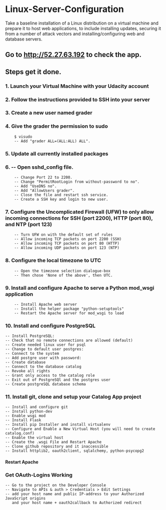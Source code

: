 # Linux-Server-Configuration

Take a baseline installation of a Linux distribution on a virtual machine
and prepare it to host web applications, to include installing updates,
securing it from a number of attack vectors and installing/configuring web and database servers.

##  Go to http://52.27.63.192 to check the app.

## Steps get it done.

### 1. Launch your Virtual Machine with your Udacity account

### 2. Follow the instructions provided to SSH into your server

### 3. Create a new user named grader

### 4. Give the grader the permission to sudo
		$ visudo
		-- Add "grader ALL=(ALL:ALL) ALL".
	
### 5. Update all currently installed packages

### 6.  -- Open sshd_config file.
		-- Change Port 22 to 2200.
		-- Change "PermitRootLogin from without-password to no".
		-- Add "UseDNS no".
		-- Add "AllowUsers grader".
		-- Close the file and restart ssh service.
		-- Create a SSH key and login to new user.

### 7. Configure the Uncomplicated Firewall (UFW) to only allow incoming connections for SSH (port 2200), HTTP (port 80), and NTP (port 123) 
		-- Turn UFW on with the default set of rules  
		-- Allow incoming TCP packets on port 2200 (SSH)  
		-- Allow incoming TCP packets on port 80 (HTTP)
		-- Allow incoming UDP packets on port 123 (NTP)  

### 8. Configure the local timezone to UTC
		-- Open the timezone selection dialogue-box  
		-- Then chose 'None of the above', then UTC.

### 9. Install and configure Apache to serve a Python mod_wsgi application
		-- Install Apache web server
		-- Install the helper package "python-setuptools"  
		-- Restart the Apache server for mod_wsgi to load 

### 10. Install and configure PostgreSQL
	-- Install PostgreSQL:  
	-- Check that no remote connections are allowed (default)  
	-- Create needed linux user for psql  
	-- Change to default user postgres:  
	-- Connect to the system  
	-- Add postgre user with password:  
	-- Create database  
	-- Connect to the database catalog
	-- Revoke all rights  
	-- Grant only access to the catalog role  
	-- Exit out of PostgreSQl and the postgres user  
	-- Create postgreSQL database schema  		

### 11. Install git, clone and setup your Catalog App project
	-- Install and configure git
    -- Install python-dev
	-- Enable wsgi mod
	-- Install Flask
	-- Install pip Installer and install virtualenv
	-- Configure and Enable a New Virtual Host (you will need to create catalog.conf)
	-- Enable the virtual host  
	-- Create the .wsgi File and Restart Apache 
    -- Clone github repository and it inaccessible
	-- Install httplib2, oauth2client, sqlalchemy, python-psycopg2

#### Restart Apache 

### Get OAuth-Logins Working
	-- Go to the project on the Developer Console
	-- Navigate to APIs & auth > Credentials > Edit Settings
	-- add your host name and public IP-address to your Authorized JavaScript origins
	   and your host name + oauth2callback to Authorized redirect

